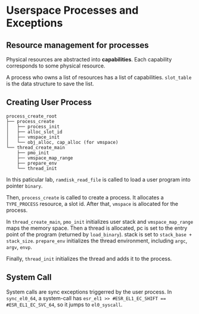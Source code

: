 # Userspace Processes and Exceptions

## Resource management for processes

Physical resources are abstracted into **capabilities**. Each capability corresponds to some physical resource.

A process who owns a list of resources has a list of capabilities. `slot_table` is the data structure to save the list.

## Creating User Process

```text
process_create_root
├── process_create
│   ├── process_init
│   ├── alloc_slot_id
│   ├── vmspace_init
│   └── obj_alloc, cap_alloc (for vmspace)
└── thread_create_main
    ├── pmo_init
    ├── vmspace_map_range
    ├── prepare_env
    └── thread_init
```

In this paticular lab, `ramdisk_read_file` is called to load a user program into pointer `binary`.

Then, `process_create` is called to create a process. It allocates a `TYPE_PROCESS` resource, a slot id. After that, `vmspace` is allocated for the process.

In `thread_create_main`, `pmo_init` initializes user stack and `vmspace_map_range` maps the memory space.
Then a thread is allocated, pc is set to the entry point of the program (returned by `load_binary`).
stack is set to `stack_base + stack_size`. `prepare_env` initializes the thread environment, including `argc`, `argv`, `envp`.

Finally, `thread_init` initializes the thread and adds it to the process.

## System Call

System calls are sync exceptions triggerred by the user process.
In `sync_el0_64`, a system-call has `esr_el1 >> #ESR_EL1_EC_SHIFT == #ESR_EL1_EC_SVC_64`, so it jumps to `el0_syscall`.
